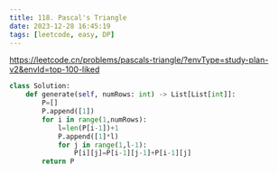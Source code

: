 ```yaml
---
title: 118. Pascal's Triangle
date: 2023-12-28 16:45:19
tags: [leetcode, easy, DP]
---
```


https://leetcode.cn/problems/pascals-triangle/?envType=study-plan-v2&envId=top-100-liked

```python
class Solution:
    def generate(self, numRows: int) -> List[List[int]]:
        P=[]
        P.append([1])
        for i in range(1,numRows):
            l=len(P[i-1])+1
            P.append([1]*l)
            for j in range(1,l-1):
                P[i][j]=P[i-1][j-1]+P[i-1][j]
        return P
```

